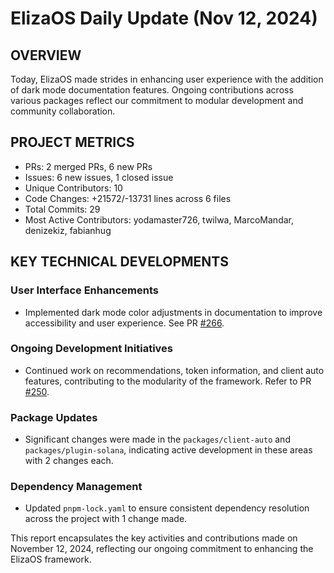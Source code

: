 # ElizaOS Daily Update (Nov 12, 2024)

## OVERVIEW 
Today, ElizaOS made strides in enhancing user experience with the addition of dark mode documentation features. Ongoing contributions across various packages reflect our commitment to modular development and community collaboration.

## PROJECT METRICS
- PRs: 2 merged PRs, 6 new PRs
- Issues: 6 new issues, 1 closed issue
- Unique Contributors: 10
- Code Changes: +21572/-13731 lines across 6 files
- Total Commits: 29
- Most Active Contributors: yodamaster726, twilwa, MarcoMandar, denizekiz, fabianhug

## KEY TECHNICAL DEVELOPMENTS

### User Interface Enhancements
- Implemented dark mode color adjustments in documentation to improve accessibility and user experience. See PR [#266](https://github.com/elizaos/eliza/pull/266).

### Ongoing Development Initiatives
- Continued work on recommendations, token information, and client auto features, contributing to the modularity of the framework. Refer to PR [#250](https://github.com/elizaos/eliza/pull/250).

### Package Updates
- Significant changes were made in the `packages/client-auto` and `packages/plugin-solana`, indicating active development in these areas with 2 changes each. 

### Dependency Management
- Updated `pnpm-lock.yaml` to ensure consistent dependency resolution across the project with 1 change made. 

This report encapsulates the key activities and contributions made on November 12, 2024, reflecting our ongoing commitment to enhancing the ElizaOS framework.